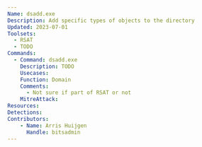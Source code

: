 ```yaml
---
Name: dsadd.exe
Description: Add specific types of objects to the directory
Updated: 2023-07-01
Toolsets:
  - RSAT
  - TODO
Commands:
  - Command: dsadd.exe
    Description: TODO
    Usecases:
    Function: Domain
    Comments:
      - Not sure if part of RSAT or not
    MitreAttack:
Resources:
Detections:
Contributors:
    - Name: Arris Huijgen
      Handle: bitsadmin
---
```

